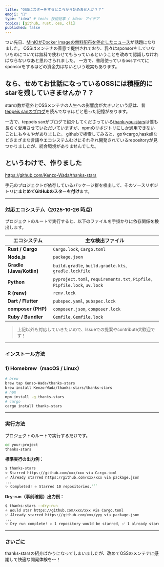 ```yaml
---
title: "OSSにスターをするところから始めませんか？？"
emoji: "🌟"
type: "idea" # tech: 技術記事 / idea: アイデア
topics: [github, rust, oss, cli]
published: false
---
```


つい先日、[MinIOがDocker Imageの無料配布を停止したニュース](https://gigazine.net/news/20251023-minio-stops-distributing-free-docker-images/)が話題になりました。
OSSはメンテナの善意で提供されており、我々はsponsorをしていないものについては無料で使わせてもらっているということを改めて認識しなければならないなあと思わさられました。
一方で、普段使っているossすべてにsponsorをするほどの資金力はないという現実もあります。

## なら、せめてお世話になっているOSSには積極的にstarを残していきませんか？？

starの数が意外とOSSメンテナの人生への影響度が大きいという話は、昔[teppeis sanのブログ](https://teppeis.hatenablog.com/entry/2017/08/thank-you-stars)を読んでなるほどと思った記憶があります。

一方で、teppeis sanがブログで紹介してくださっている[thank-you-stars](https://github.com/teppeis/thank-you-stars)は僕も長らく愛用させていただいていますが、npmのリポジトリにしか適用できないことにもやもやがありました。
githubで検索してみると、goやcargo,haskellなどさまざまな言語やエコシステムむけにそれぞれ開発されているrepositoryが見つかりましたが、統合環境がありませんでした。

## というわけで、作りました

<https://github.com/Kenzo-Wada/thanks-stars>

手元のプロジェクトが依存しているパッケージ群を検出して、そのソースリポジトリに**まとめてGitHubのスターを付け**ます。

---

### 対応エコシステム（2025-10-26 時点）

プロジェクトのルートで実行すると、以下のファイルを手掛かりに依存関係を検出します。

| エコシステム             | 主な検出ファイル                                                           |
| ------------------------ | -------------------------------------------------------------------------- |
| **Rust / Cargo**         | `Cargo.lock`, `Cargo.toml`                                                 |
| **Node.js**              | `package.json`                                                             |
| **Gradle (Java/Kotlin)** | `build.gradle`, `build.gradle.kts`, `gradle.lockfile`                      |
| **Python**               | `pyproject.toml`, `requirements.txt`, `Pipfile`, `Pipfile.lock`, `uv.lock` |
| **R (renv)**             | `renv.lock`                                                                |
| **Dart / Flutter**       | `pubspec.yaml`, `pubspec.lock`                                             |
| **composer (PHP)**       | `composer.json`, `composer.lock`                                           |
| **Ruby / Bundler**       | `Gemfile`, `Gemfile.lock`                                                  |

> 上記以外も対応していきたいので、Issueでの提案やcontribute大歓迎です！

---

### インストール方法

### 1) Homebrew（macOS / Linux）

```bash
# brew
brew tap Kenzo-Wada/thanks-stars
brew install Kenzo-Wada/thanks-stars/thanks-stars
# npm
npm install -g thanks-stars
# cargo
cargo install thanks-stars
```

---

### 実行方法

プロジェクトのルートで実行するだけです。

```bash
cd your-project
thanks-stars
```

**標準実行の出力例：**

````bash
$ thanks-stars
⭐ Starred https://github.com/xxx/xxx via Cargo.toml
✅ Already starred https://github.com/xxx/xxx via package.json
...
✨ Completed! ⭐ Starred 10 repositories.```
````

**Dry-run（事前確認）出力例：**

````bash
$ thanks-stars --dry-run
⭐ Would star https://github.com/xxx/xxx via Cargo.toml
✅ Already starred https://github.com/xxx/yyy via package.json
...
✨ Dry run complete! ⭐ 1 repository would be starred, ✅ 1 already starred.```
````

---

### さいごに

thanks-starsの紹介ばかりになってしまいましたが、改めてOSSのメンテナに感謝して快適な開発体験を〜！
